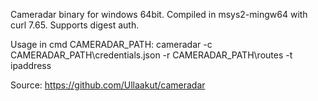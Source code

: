 Cameradar binary for windows 64bit. Compiled in msys2-mingw64 with curl 7.65. Supports digest auth.

Usage in cmd CAMERADAR_PATH: cameradar -c CAMERADAR_PATH\credentials.json -r CAMERADAR_PATH\routes -t ipaddress

Source: https://github.com/Ullaakut/cameradar
